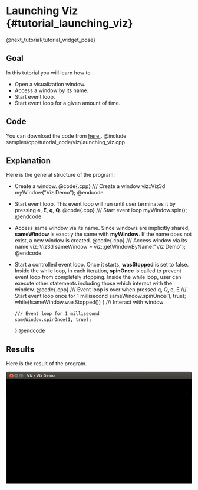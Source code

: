 Launching Viz {#tutorial_launching_viz}
=============

@next_tutorial{tutorial_widget_pose}

Goal
----

In this tutorial you will learn how to

-   Open a visualization window.
-   Access a window by its name.
-   Start event loop.
-   Start event loop for a given amount of time.

Code
----

You can download the code from [here ](https://github.com/opencv/opencv/tree/3.4/samples/cpp/tutorial_code/viz/launching_viz.cpp).
@include samples/cpp/tutorial_code/viz/launching_viz.cpp

Explanation
-----------

Here is the general structure of the program:

-   Create a window.
    @code{.cpp}
    /// Create a window
    viz::Viz3d myWindow("Viz Demo");
    @endcode
-   Start event loop. This event loop will run until user terminates it by pressing **e**, **E**,
    **q**, **Q**.
    @code{.cpp}
    /// Start event loop
    myWindow.spin();
    @endcode
-   Access same window via its name. Since windows are implicitly shared, **sameWindow** is exactly
    the same with **myWindow**. If the name does not exist, a new window is created.
    @code{.cpp}
    /// Access window via its name
    viz::Viz3d sameWindow = viz::getWindowByName("Viz Demo");
    @endcode
-   Start a controlled event loop. Once it starts, **wasStopped** is set to false. Inside the while
    loop, in each iteration, **spinOnce** is called to prevent event loop from completely stopping.
    Inside the while loop, user can execute other statements including those which interact with the
    window.
    @code{.cpp}
    /// Event loop is over when pressed q, Q, e, E
    /// Start event loop once for 1 millisecond
    sameWindow.spinOnce(1, true);
    while(!sameWindow.wasStopped())
    {
        /// Interact with window

        /// Event loop for 1 millisecond
        sameWindow.spinOnce(1, true);
    }
    @endcode

Results
-------

Here is the result of the program.

![](images/window_demo.png)
